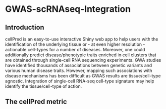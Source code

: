 # GWAS-scRNAseq-Integration
## Introduction
cellPred is an easy-to-use interactive Shiny web app to help users with the identification of the underlying tissue or - at even higher resolution - actionable cell-types for a number of diseases. Moreover, one could additionally predict disease/phenotypic traits enriched in cell clusters that are obtained through single-cell RNA sequencing experiments. GWA studies have identified thousands of associations between genetic variants and various human disease traits. However, mapping such associations with disease mechanisms has been difficult as GWAS results are tissue/cell-type agnostic. Integration of single-cell RNA-seq cell-type signature may help identify the tissue/cell-type of action.
## The cellPred metric
